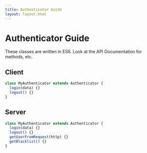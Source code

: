 ```yaml
---
title: Authenticator Guide
layout: layout.html
---
```


# Authenticator Guide

These classes are written in ES6. Look at the API Documentation for methods, etc.

## Client

```javascript
class MyAuthenticator extends Authenticator {
  login(data) {}
  logout() {}
}
```

## Server

```javascript
class MyAuthenticator extends Authenticator {
  login(data) {}
  logout() {}
  getUserFromRequest(http) {}
  getBlacklist() {}
}
```



